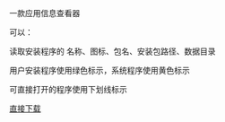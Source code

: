一款应用信息查看器

可以：

读取安装程序的 名称、图标、包名、安装包路径、数据目录

用户安装程序使用绿色标示，系统程序使用黄色标示

可直接打开的程序使用下划线标示

<a href="https://github.com/difcareer/app_info/blob/master/out/production/appinfo/appinfo.apk">直接下载</a>
